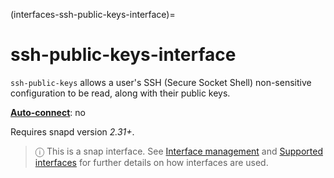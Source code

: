 (interfaces-ssh-public-keys-interface)=
# ssh-public-keys-interface

`ssh-public-keys` allows a user's SSH (Secure Socket Shell) non-sensitive configuration to be read, along with their public keys.

**[Auto-connect](/t/interface-management/6154#heading--auto-connections)**: no</br>

Requires snapd version _2.31+_.

> ⓘ  This is a snap interface. See [Interface management](/) and [Supported interfaces](/interfaces/index) for further details on how interfaces are used.

